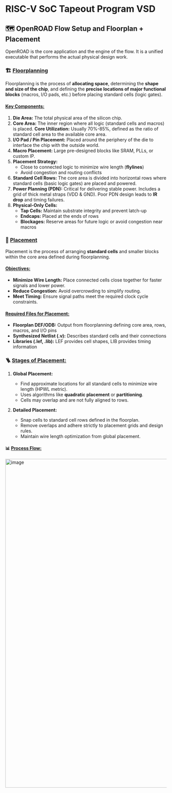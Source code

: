 # RISC-V SoC Tapeout Program VSD
## 🗺️ OpenROAD Flow Setup and Floorplan + Placement
OpenROAD is the core application and the engine of the flow. It is a unified executable that performs the actual physical design work.

### 🏗️ <ins>Floorplanning</ins>
Floorplanning is the process of **allocating space**, determining the **shape and size of the chip**, and defining the **precise locations of major functional blocks** (macros, I/O pads, etc.) before placing standard cells (logic gates).

#### <ins>Key Components:</ins>
1. **Die Area:**
  The total physical area of the silicon chip.
2. **Core Area:**
  The inner region where all logic (standard cells and macros) is placed.
  **Core Utilization:** Usually 70%-85%, defined as the ratio of standard cell area to the available core area.
3. **I/O Pad / Pin Placement:**
  Placed around the periphery of the die to interface the chip with the outside world.
4. **Macro Placement:**
  Large pre-designed blocks like SRAM, PLLs, or custom IP.
5. **Placement Strategy:**
    - Close to connected logic to minimize wire length (**flylines**)
    - Avoid congestion and routing conflicts
6. **Standard Cell Rows:**
  The core area is divided into horizontal rows where standard cells (basic logic gates) are placed and powered.
7. **Power Planning (PDN):**
  Critical for delivering stable power. Includes a grid of thick metal straps (VDD & GND). Poor PDN design leads to **IR drop** and timing failures.
8. **Physical-Only Cells:**
      - **Tap Cells:** Maintain substrate integrity and prevent latch-up
      - **Endcaps:** Placed at the ends of rows
      - **Blockages:** Reserve areas for future logic or avoid congestion near macros


### 🧩 <ins>Placement</ins>

Placement is the process of arranging **standard cells** and smaller blocks within the core area defined during floorplanning.

#### <ins> Objectives:</ins>

* **Minimize Wire Length:** Place connected cells close together for faster signals and lower power.
* **Reduce Congestion:** Avoid overcrowding to simplify routing.
* **Meet Timing:** Ensure signal paths meet the required clock cycle constraints.

#### <ins>Required Files for Placement:</ins>

* **Floorplan DEF/ODB:** Output from floorplanning defining core area, rows, macros, and I/O pins
* **Synthesized Netlist (.v):** Describes standard cells and their connections
* **Libraries (.lef, .lib):** LEF provides cell shapes, LIB provides timing information

### 🪜 <ins>Stages of Placement:</ins>
1. **Global Placement:**
   * Find approximate locations for all standard cells to minimize wire length (HPWL metric).
   * Uses algorithms like **quadratic placement** or **partitioning**.
   * Cells may overlap and are not fully aligned to rows.

2. **Detailed Placement:**
   * Snap cells to standard cell rows defined in the floorplan.
   * Remove overlaps and adhere strictly to placement grids and design rules.
   * Maintain wire length optimization from global placement.

#### 📊  <ins>Process Flow:</ins>
<img width="1536" height="1024" alt="image" src="https://github.com/user-attachments/assets/4bcd3b87-104d-4a2a-a5da-41ab5f003bdc" />

